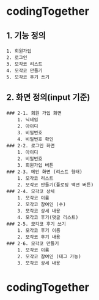 # codingTogether
## 1. 기능 정의
    1. 회원가입
    2. 로그인
    3. 모각코 리스트
    4. 모각코 만들기
    5. 모각코 후기 쓰기
## 2. 화면 정의(input 기준)
    ### 2-1. 회원 가입 화면
        1. 닉네임
        2. 아이디
        3. 비밀번호
        4. 비밀번호 확인
    ### 2-2. 로그인 화면
        1. 아이디
        2. 비밀번호
        3. 회원가입 버튼
    ### 2-3. 메인 화면 (리스트 형태)
        1. 모각코 리스트
        2. 모각코 만들기(플로팅 액션 버튼)
    ### 2-4. 모각코 상세
        1. 모각코 이름
        2. 모각코 참여인 (수)
        3. 모각코 상세 내용
        4. 모각코 후기(댓글 리스트)
    ### 2-5. 모각코 후기 쓰기
        1. 모각코 후기 이름
        2. 모각코 후기 내용
    ### 2-6. 모각코 만들기
        1. 모각코 이름
        2. 모각코 참여인 (태그 가능)
        3. 모각코 상세 내용
# codingTogether
